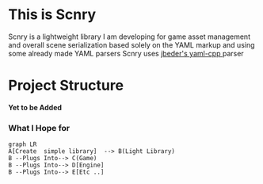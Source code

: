 # This is Scnry

Scnry is a lightweight library I am developing for game asset management and overall scene serialization based solely on the YAML markup and using some already made YAML parsers Scnry uses  [jbeder's yaml-cpp ](https://github.com/jbeder/yaml-cpp) parser


# Project Structure

**Yet to be Added**


### What I Hope for
```mermaid
graph LR
A[Create  simple library]  --> B(Light Library)
B --Plugs Into--> C(Game)
B --Plugs Into--> D[Engine]
B --Plugs Into--> E[Etc ..]

```
